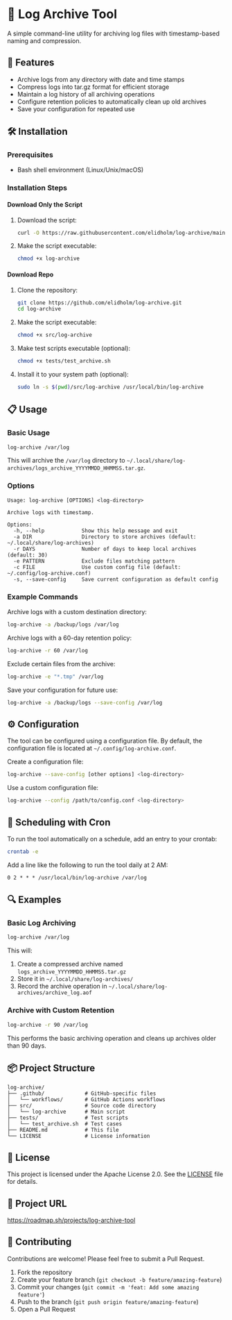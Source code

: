 # 📁 Log Archive Tool

A simple command-line utility for archiving log files with timestamp-based naming and compression.

## 🌟 Features

- Archive logs from any directory with date and time stamps
- Compress logs into tar.gz format for efficient storage
- Maintain a log history of all archiving operations
- Configure retention policies to automatically clean up old archives
- Save your configuration for repeated use

## 🛠️ Installation

### Prerequisites

- Bash shell environment (Linux/Unix/macOS)

### Installation Steps

#### Download Only the Script

1. Download the script:
   ```bash
   curl -O https://raw.githubusercontent.com/elidholm/log-archive/main/src/log-archive
   ```
2. Make the script executable:
   ```bash
   chmod +x log-archive
   ```

#### Download Repo

1. Clone the repository:
   ```bash
   git clone https://github.com/elidholm/log-archive.git
   cd log-archive
   ```

2. Make the script executable:
   ```bash
   chmod +x src/log-archive
   ```

3. Make test scripts executable (optional):
   ```bash
   chmod +x tests/test_archive.sh
   ```

4. Install it to your system path (optional):
   ```bash
   sudo ln -s $(pwd)/src/log-archive /usr/local/bin/log-archive
   ```

## 📋 Usage

### Basic Usage

```bash
log-archive /var/log
```

This will archive the `/var/log` directory to `~/.local/share/log-archives/logs_archive_YYYYMMDD_HHMMSS.tar.gz`.

### Options

```
Usage: log-archive [OPTIONS] <log-directory>

Archive logs with timestamp.

Options:
  -h, --help            Show this help message and exit
  -a DIR                Directory to store archives (default: ~/.local/share/log-archives)
  -r DAYS               Number of days to keep local archives (default: 30)
  -e PATTERN            Exclude files matching pattern
  -c FILE               Use custom config file (default: ~/.config/log-archive.conf)
  -s, --save-config     Save current configuration as default config
```

### Example Commands

Archive logs with a custom destination directory:
```bash
log-archive -a /backup/logs /var/log
```

Archive logs with a 60-day retention policy:
```bash
log-archive -r 60 /var/log
```

Exclude certain files from the archive:
```bash
log-archive -e "*.tmp" /var/log
```

Save your configuration for future use:
```bash
log-archive -a /backup/logs --save-config /var/log
```

## ⚙️ Configuration

The tool can be configured using a configuration file. By default, the configuration file is located at `~/.config/log-archive.conf`.

Create a configuration file:
```bash
log-archive --save-config [other options] <log-directory>
```

Use a custom configuration file:
```bash
log-archive --config /path/to/config.conf <log-directory>
```

## 🔄 Scheduling with Cron

To run the tool automatically on a schedule, add an entry to your crontab:

```bash
crontab -e
```

Add a line like the following to run the tool daily at 2 AM:

```
0 2 * * * /usr/local/bin/log-archive /var/log
```

## 🔍 Examples

### Basic Log Archiving

```bash
log-archive /var/log
```

This will:
1. Create a compressed archive named `logs_archive_YYYYMMDD_HHMMSS.tar.gz`
2. Store it in `~/.local/share/log-archives/`
3. Record the archive operation in `~/.local/share/log-archives/archive_log.aof`

### Archive with Custom Retention

```bash
log-archive -r 90 /var/log
```

This performs the basic archiving operation and cleans up archives older than 90 days.

## 📦 Project Structure

```
log-archive/
├── .github/             # GitHub-specific files
│   └── workflows/       # GitHub Actions workflows
├── src/                 # Source code directory
│   └── log-archive      # Main script
├── tests/               # Test scripts
│   └── test_archive.sh  # Test cases
├── README.md            # This file
└── LICENSE              # License information
```

## 📜 License

This project is licensed under the Apache License 2.0. See the [LICENSE](LICENSE) file for details.

## 🔗 Project URL

<https://roadmap.sh/projects/log-archive-tool>

## 🤝 Contributing

Contributions are welcome! Please feel free to submit a Pull Request.

1. Fork the repository
2. Create your feature branch (`git checkout -b feature/amazing-feature`)
3. Commit your changes (`git commit -m 'feat: Add some amazing feature'`)
4. Push to the branch (`git push origin feature/amazing-feature`)
5. Open a Pull Request
